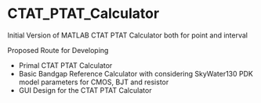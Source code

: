 # CTAT_PTAT_Calculator
Initial Version of MATLAB CTAT PTAT Calculator both for point and interval

Proposed Route for Developing
* Primal CTAT PTAT Calculator
* Basic Bandgap Reference Calculator with considering SkyWater130 PDK model parameters for CMOS, BJT and resistor 
* GUI Design for the CTAT PTAT Calculator
